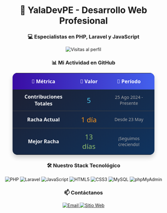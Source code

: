 <h1 align="center">🚀 YalaDevPE - Desarrollo Web Profesional</h1>
<h3 align="center">💻 Especialistas en PHP, Laravel y JavaScript</h3>

<div align="center">
  <img src="https://komarev.com/ghpvc/?username=tuusuario&label=Profile%20views&color=0e75b6&style=flat" alt="Visitas al perfil"/>
</div>

<h3 align="center">📊 Mi Actividad en GitHub</h3>

<div align="center">
  <table style="border-collapse: collapse; width: 90%; background: linear-gradient(145deg, #1e1e2e, #0f3460); color: #fff; border-radius: 15px; overflow: hidden; font-family: 'Segoe UI', sans-serif; box-shadow: 0 8px 15px rgba(0,0,0,0.2);">
    <tr style="background: linear-gradient(90deg, #3a0ca3, #4361ee);">
      <th style="padding: 15px; font-size: 16px;">📌 Métrica</th>
      <th style="padding: 15px; font-size: 16px;">🔢 Valor</th>
      <th style="padding: 15px; font-size: 16px;">📅 Período</th>
    </tr>
    <tr align="center" style="border-bottom: 1px solid #444;">
      <td style="padding: 12px; font-weight: bold;">Contribuciones Totales</td>
      <td style="padding: 12px; font-size: 22px; color: #4cc9f0;">5</td>
      <td style="padding: 12px; font-size: 14px; color: #aaa;">25 Ago 2024 - Presente</td>
    </tr>
    <tr align="center" style="border-bottom: 1px solid #444;">
      <td style="padding: 12px; font-weight: bold;">Racha Actual</td>
      <td style="padding: 12px; font-size: 22px; color: #f8961e;">1 día</td>
      <td style="padding: 12px; font-size: 14px; color: #aaa;">Desde 23 May</td>
    </tr>
    <tr align="center">
      <td style="padding: 12px; font-weight: bold;">Mejor Racha</td>
      <td style="padding: 12px; font-size: 22px; color: #90be6d;">13 días</td>
      <td style="padding: 12px; font-size: 14px; color: #aaa;">¡Seguimos creciendo!</td>
    </tr>
  </table>
</div>

<h3 align="center">🛠️ Nuestro Stack Tecnológico</h3>

<div align="center" style="margin: 20px 0;">
  <img src="https://img.shields.io/badge/-PHP-777BB4?style=for-the-badge&logo=php&logoColor=white" alt="PHP"/>
  <img src="https://img.shields.io/badge/-Laravel-FF2D20?style=for-the-badge&logo=laravel&logoColor=white" alt="Laravel"/>
  <img src="https://img.shields.io/badge/-JavaScript-F7DF1E?style=for-the-badge&logo=javascript&logoColor=black" alt="JavaScript"/>
  <img src="https://img.shields.io/badge/-HTML5-E34F26?style=for-the-badge&logo=html5&logoColor=white" alt="HTML5"/>
  <img src="https://img.shields.io/badge/-CSS3-1572B6?style=for-the-badge&logo=css3&logoColor=white" alt="CSS3"/>
  <img src="https://img.shields.io/badge/-MySQL-4479A1?style=for-the-badge&logo=mysql&logoColor=white" alt="MySQL"/>
  <img src="https://img.shields.io/badge/-phpMyAdmin-6C78AF?style=for-the-badge&logo=phpmyadmin&logoColor=white" alt="phpMyAdmin"/>
</div>



<h3 align="center">📫 Contáctanos</h3>

<div align="center">
  <a href="mailto:contacto@yaladevpe.com">
    <img src="https://img.shields.io/badge/-Gmail-D14836?style=for-the-badge&logo=gmail&logoColor=white" alt="Email"/>
  </a>
  <a href="https://yaladevpe.com">
    <img src="https://img.shields.io/badge/-Sitio_Web-4285F4?style=for-the-badge&logo=google-chrome&logoColor=white" alt="Sitio Web"/>
  </a>
</div>
